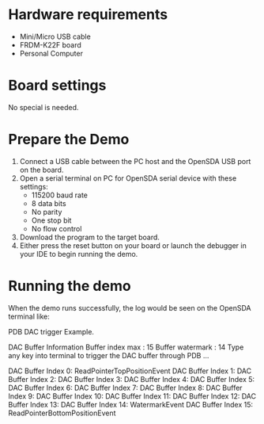 Hardware requirements
===================
- Mini/Micro USB cable
- FRDM-K22F board
- Personal Computer

Board settings
============
No special is needed.

Prepare the Demo
===============
1.  Connect a USB cable between the PC host and the OpenSDA USB port on the board.
2.  Open a serial terminal on PC for OpenSDA serial device with these settings:
    - 115200 baud rate
    - 8 data bits
    - No parity
    - One stop bit
    - No flow control
3.  Download the program to the target board.
4.  Either press the reset button on your board or launch the debugger in your IDE to begin running the demo.

Running the demo
===============
When the demo runs successfully, the log would be seen on the OpenSDA terminal like:

PDB DAC trigger Example.

DAC Buffer Information
          Buffer index max  : 15
          Buffer watermark  : 14
Type any key into terminal to trigger the DAC buffer through PDB ...

DAC Buffer Index  0: ReadPointerTopPositionEvent
DAC Buffer Index  1:
DAC Buffer Index  2:
DAC Buffer Index  3:
DAC Buffer Index  4:
DAC Buffer Index  5:
DAC Buffer Index  6:
DAC Buffer Index  7:
DAC Buffer Index  8:
DAC Buffer Index  9:
DAC Buffer Index 10:
DAC Buffer Index 11:
DAC Buffer Index 12:
DAC Buffer Index 13:
DAC Buffer Index 14: WatermarkEvent
DAC Buffer Index 15: ReadPointerBottomPositionEvent